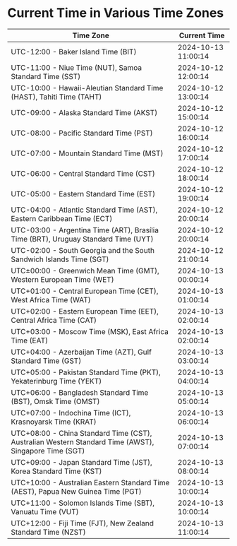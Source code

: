# Current Time in Various Time Zones

| Time Zone | Current Time |
|-----------|--------------|
| UTC-12:00 - Baker Island Time (BIT) | 2024-10-13 11:00:14 |
| UTC-11:00 - Niue Time (NUT), Samoa Standard Time (SST) | 2024-10-12 12:00:14 |
| UTC-10:00 - Hawaii-Aleutian Standard Time (HAST), Tahiti Time (TAHT) | 2024-10-12 13:00:14 |
| UTC-09:00 - Alaska Standard Time (AKST) | 2024-10-12 15:00:14 |
| UTC-08:00 - Pacific Standard Time (PST) | 2024-10-12 16:00:14 |
| UTC-07:00 - Mountain Standard Time (MST) | 2024-10-12 17:00:14 |
| UTC-06:00 - Central Standard Time (CST) | 2024-10-12 18:00:14 |
| UTC-05:00 - Eastern Standard Time (EST) | 2024-10-12 19:00:14 |
| UTC-04:00 - Atlantic Standard Time (AST), Eastern Caribbean Time (ECT) | 2024-10-12 20:00:14 |
| UTC-03:00 - Argentina Time (ART), Brasília Time (BRT), Uruguay Standard Time (UYT) | 2024-10-12 20:00:14 |
| UTC-02:00 - South Georgia and the South Sandwich Islands Time (SGT) | 2024-10-12 21:00:14 |
| UTC±00:00 - Greenwich Mean Time (GMT), Western European Time (WET) | 2024-10-13 00:00:14 |
| UTC+01:00 - Central European Time (CET), West Africa Time (WAT) | 2024-10-13 01:00:14 |
| UTC+02:00 - Eastern European Time (EET), Central Africa Time (CAT) | 2024-10-13 02:00:14 |
| UTC+03:00 - Moscow Time (MSK), East Africa Time (EAT) | 2024-10-13 02:00:14 |
| UTC+04:00 - Azerbaijan Time (AZT), Gulf Standard Time (GST) | 2024-10-13 03:00:14 |
| UTC+05:00 - Pakistan Standard Time (PKT), Yekaterinburg Time (YEKT) | 2024-10-13 04:00:14 |
| UTC+06:00 - Bangladesh Standard Time (BST), Omsk Time (OMST) | 2024-10-13 05:00:14 |
| UTC+07:00 - Indochina Time (ICT), Krasnoyarsk Time (KRAT) | 2024-10-13 06:00:14 |
| UTC+08:00 - China Standard Time (CST), Australian Western Standard Time (AWST), Singapore Time (SGT) | 2024-10-13 07:00:14 |
| UTC+09:00 - Japan Standard Time (JST), Korea Standard Time (KST) | 2024-10-13 08:00:14 |
| UTC+10:00 - Australian Eastern Standard Time (AEST), Papua New Guinea Time (PGT) | 2024-10-13 10:00:14 |
| UTC+11:00 - Solomon Islands Time (SBT), Vanuatu Time (VUT) | 2024-10-13 10:00:14 |
| UTC+12:00 - Fiji Time (FJT), New Zealand Standard Time (NZST) | 2024-10-13 11:00:14 |
